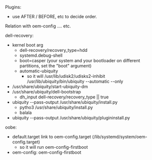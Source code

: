 Plugins:
 * use AFTER / BEFORE, etc to decide order.

Relation with oem-config
....
etc.

dell-recovery:
 * kernel boot arg
   * dell-recovery/recovery_type=hdd
   * systemd.debug-shell
   * boot=casper (your system and your bootloader on different partitions, set the "boot" argument)
   * automatic-ubiquity
     * so it will /usr/lib/udisk2/udisks2-inhibit /usr/lib/ubiquity/bin/ubiquity --automatic --only
 * /usr/share/ubiquity/start-ubiquity-dm
 * /usr/share/ubiquity/dell-bootstrap
   * dh_input dell-recovery/recovery_type || true
 * ubiquity --pass-output /usr/share/ubiquity/install.py
   * pytho3 /usr/share/ubiquity/install.py
   * balala
 * ubiquity --pass-output /usr/share/ubiquity/plugininstall.py

oobe:
 * default.target link to oem-config.target (/lib/systemd/system/oem-config.target)
   * so it will run oem-config-firstboot
 * oem-config: oem-config-firstboot